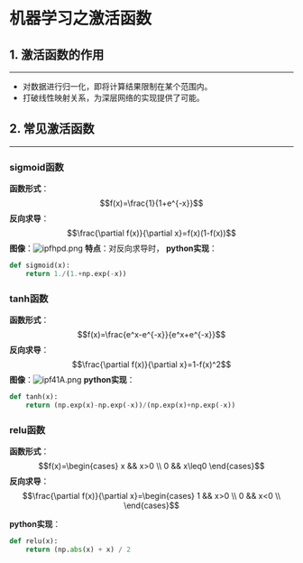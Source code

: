 # 机器学习之激活函数

## 1. 激活函数的作用
---
* 对数据进行归一化，即将计算结果限制在某个范围内。
* 打破线性映射关系，为深层网络的实现提供了可能。

## 2. 常见激活函数
---
### sigmoid函数
**函数形式**：$$f(x)=\frac{1}{1+e^{-x}}$$
**反向求导**：$$\frac{\partial f(x)}{\partial x}=f(x)(1-f(x))$$
**图像**：![ipfhpd.png](https://s1.ax1x.com/2018/09/05/ipfhpd.png)
**特点**：对反向求导时，
**python实现**：
```python
def sigmoid(x):
    return 1./(1.+np.exp(-x))
```





### tanh函数
**函数形式**：$$f(x)=\frac{e^x-e^{-x}}{e^x+e^{-x}}$$
**反向求导**：$$\frac{\partial f(x)}{\partial x}=1-f(x)^2$$ 
**图像**：![ipf41A.png](https://s1.ax1x.com/2018/09/05/ipf41A.png)
**python实现**：
```python
def tanh(x):
    return (np.exp(x)-np.exp(-x))/(np.exp(x)+np.exp(-x))
```


### relu函数
**函数形式**：$$f(x)=\begin{cases} 
x     && x>0 \\
0     && x\leq0
\end{cases}$$
**反向求导**：$$\frac{\partial f(x)}{\partial x}=\begin{cases} 
1     && x>0 \\
0     && x<0 \\
\end{cases}$$

**python实现**：
```python
def relu(x):
    return (np.abs(x) + x) / 2
```

